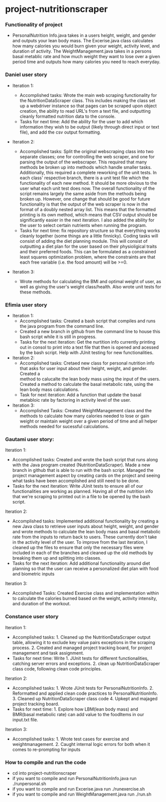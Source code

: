 # project-nutritionscraper
### Functionality of project 
- PersonalNutrition Info.java takes in a users height, weight, and gender and outputs your lean body mass. The Excerise.java class calculates how many calories you would burn given your weight, activity level, and duration of activity. The WeightManagement.java takes in a persons basal metablic rate and how much weight they want to lose over a given period time and outputs how many calories you need to reach everyday. 

### Daniel user story
-  Iteration 1:
	- Accomplished tasks: Wrote the main web scraping functionality for the NutritionDataScraper class. This includes making the class set up a webdriver instance so that pages can be scraped upon object creation, the ability to read URL's from a text file, and outputting cleanly formatted nutrition data to the console.
	- Tasks for next time: Add the ability for the user to add which information they wish to be output (likely through direct input or text file), and add the csv output formatting.


- Iteration 2: 
	- Accomplished tasks: Split the original webscraping class into two separate classes; one for controlling the web scraper, and one for parsing the output of the webscraper. This required that many methods be broken up into methods which handle smaller tasks. Additionally, this required a complete reworking of the unit tests. In each class' respective branch, there is a unit test file which the functionality of each new method. It should be more obvious to the user what each unit test does now. The overall functionality of the script remains largely the same aside from the methods being broken up. However, one change that should be good for future functionality is that the output of the web scraper is now in the format of a doubly nested array list. This means that the formatted printing is its own method, which means that CSV output should be significantly easier in the next iteration. I also added the ability for the user to select certain nutrients when running the program.
	- Tasks for next time: fix repository structure so that everything works cleanly together (some things are a little finnicky). Coding tasks will consist of adding the diet planning module. This will consist of outputting a diet plan for the user based on their physioligical traits and their preferred foods. This can be formulated as a constrained least squares optimization problem, where the constraints are that each free variable (i.e. the food amount) will be >=0. 

- Iteration 3:
	- Wrote methods for calculating the BMI and optimal weight of user, as well as giving the user's weight class/health. Also wrote unit tests for these methods.

### Efimia user story 
- Iteration 1:
	- Accomplished tasks: Created a bash script that compiles and runs the java program from the command line. 
	- Created a new branch in github from the command line to house this bash script while it is still in progress. 
	- Tasks for the next iteration: Get the nurtition info currently printing out in consol to print into a text file that then is opened and acessed by the bash script. Help with JUnit testing for new functionalities. 
- Iteration 2: 
	- Accomplished tasks: Cretaed new class for personal nutrition info that asks for user input about their height, weight, and gender. Created a 	
method to calucalte the lean body mass using the input of the users. Created a method to calculate the basal metabolic rate, using the lean body 
mass calculations. 
	- Task for next iteration: Add a function that update the basal metabloic rate by factoring in activity level of the user.
- Iteration 3: 
	- Accomplished Tasks: Created WeightManagement class and the methods to calculate how many calories needed to lose or gain weight or maintain weight over a given period of time and all helper methods needed for sucessful calculations. 
	
### Gautami user story: 
Iteration 1: 
- Accomplished tasks: Created and wrote the bash script that runs along with the Java program created (NutritionDataScraper). Made a new branch in github that is able to run with the bash script. Managed the project management aspect by creating cards on the project and seeing what tasks have been accomplished and still need to be done. 
- Tasks for the next iteration: Write JUnit tests to ensure all of our functionalities are working as planned. Having all of the nutrition info that we're scraping to printed out in a file to be opened by the bash script. 

Iteration 2: 
- Accomplished tasks: Implemented additional functionality by creating a new Java class to retrieve user inputs about height, weight, and gender and wrote methods to calculate the lean body mass and basal metabolic rate from the inputs to return back to users. These currently don't take in the activity level of the user. To improve from the last iteration, I cleaned up the files to ensure that only the necessary files were included in each of the branches and cleaned up the old methods by breaking them up and splitting into classes. 
- Tasks for the next iteration: Add additional functionality around diet planning so that the user can receive a personalized diet plan with food and biometric inputs

Iteration 3: 
- Accomplished Tasks: Created Exercise class and implementation within to calculate the calories burned based on the weight, activity intensity, and duration of the workout. 

### Constance user story 
Iteration 1:
- Accomplished tasks: 1. Cleaned up the NutritionDataScraper output table, allowing it to exclude key value pairs exceptions in the scraping process. 2. Created and managed project tracking board, for project management and task assignment.   
- Tasks for next time: Write 1. JUnit tests for different functionalities, catching server errors and exceptions. 2. clean up NutritionDataScraper class code, following clean code principles. 

Iteration 2:
- Accomplished tasks: 1. Wrote JUnit tests for PersonalNutritionInfo. 2. Reformatted and applied clean code practices to PersonalNutritionInfo. 3. Cleaned up NutritionDataScraper class code 4. Upkept and majaged project tracking board.   
- Tasks for next time: 1. Explore how LBM(lean body mass) and BMR(basal metabolic rate) can add value to the foodItems in our input.txt file.

Iteration 3:
- Accomplished tasks: 1. Wrote test cases for exercise and weightmanagement. 2. Caught internal logic errors for both when it comes to re-prompting for inputs



### How to compile and run the code
- cd into project-nutritionscraper
- if you want to compile and run PersonalNutritionInfo.java run ./runpersonal.sh
- if you want to compile and run Excerise.java run ./runexercise.sh
- if you want to compile and run WeightManagement.java run ./run.sh




